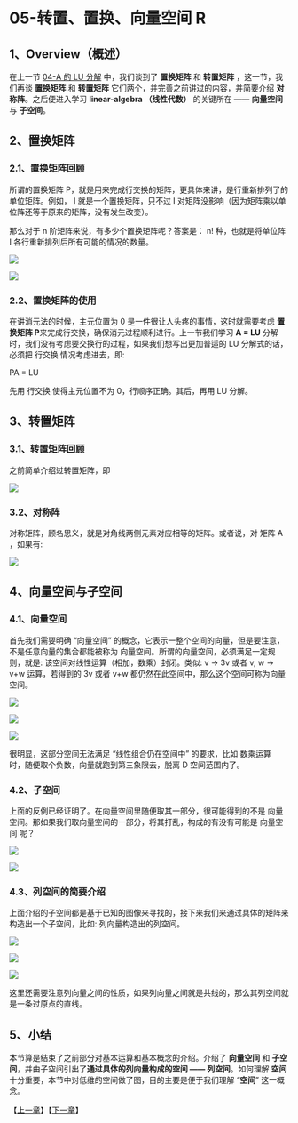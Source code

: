 # 05-转置、置换、向量空间 R

## 1、Overview（概述）

在上一节 [04-A 的 LU 分解](https://github.com/apachecn/math/blob/master/04-A%E7%9A%84LU%E5%88%86%E8%A7%A3/04-A%E7%9A%84LU%E5%88%86%E8%A7%A3.md) 中，我们谈到了 **置换矩阵** 和 **转置矩阵** ，这一节，我们再谈 **置换矩阵** 和 **转置矩阵** 它们两个，并完善之前讲过的内容，并简要介绍 **对称阵**。之后便进入学习 **linear-algebra （线性代数）** 的关键所在 —— **向量空间** 与 **子空间**。

## 2、置换矩阵

### 2.1、置换矩阵回顾
所谓的置换矩阵 P，就是用来完成行交换的矩阵，更具体来讲，是行重新排列了的单位矩阵。例如， I 就是一个置换矩阵，只不过 I 对矩阵没影响（因为矩阵乘以单位阵还等于原来的矩阵，没有发生改变）。

那么对于 n 阶矩阵来说，有多少个置换矩阵呢？答案是： n! 种，也就是将单位阵 I 各行重新排列后所有可能的情况的数量。

![](../images/05/LA_5_1.jpg)

![](../images/05/LA_5_2.jpg)

### 2.2、置换矩阵的使用
在讲消元法的时候，主元位置为 0 是一件很让人头疼的事情，这时就需要考虑 **置换矩阵 P**来完成行交换，确保消元过程顺利进行。上一节我们学习 **A = LU** 分解时，我们没有考虑要交换行的过程，如果我们想写出更加普适的 LU 分解式的话，必须把 行交换 情况考虑进去，即: 

PA = LU

先用 行交换 使得主元位置不为 0，行顺序正确。其后，再用 LU 分解。

## 3、转置矩阵

### 3.1、转置矩阵回顾

之前简单介绍过转置矩阵，即

![](../images/05/LA_5_3.jpg)

### 3.2、对称阵

对称矩阵，顾名思义，就是对角线两侧元素对应相等的矩阵。或者说，对 矩阵 A ，如果有: 

![](../images/05/LA_5_4.png)

## 4、向量空间与子空间

### 4.1、向量空间
首先我们需要明确 “向量空间” 的概念，它表示一整个空间的向量，但是要注意，不是任意向量的集合都能被称为 向量空间。所谓的向量空间，必须满足一定规则，就是: 该空间对线性运算（相加，数乘）封闭。类似: v -> 3v 或者 v, w -> v+w 运算，若得到的  3v 或者 v+w 都仍然在此空间中，那么这个空间可称为向量空间。

![](../images/05/LA_5_5.jpg)

![](../images/05/LA_5_6.jpg)

![](../images/05/LA_5_7.jpg)

很明显，这部分空间无法满足 “线性组合仍在空间中” 的要求，比如 数乘运算 时，随便取个负数，向量就跑到第三象限去，脱离 D 空间范围内了。

### 4.2、子空间
上面的反例已经证明了。在向量空间里随便取其一部分，很可能得到的不是 向量空间。那如果我们取向量空间的一部分，将其打乱，构成的有没有可能是 向量空间 呢？

![](../images/05/LA_5_8.jpg)

![](../images/05/LA_5_9.jpg)

### 4.3、列空间的简要介绍
上面介绍的子空间都是基于已知的图像来寻找的，接下来我们来通过具体的矩阵来构造出一个子空间，比如: 列向量构造出的列空间。

![](../images/05/LA_5_10.jpg)

![](../images/05/LA_5_11.jpg)

![](../images/05/LA_5_12.jpg)

这里还需要注意列向量之间的性质，如果列向量之间就是共线的，那么其列空间就是一条过原点的直线。

## 5、小结

本节算是结束了之前部分对基本运算和基本概念的介绍。介绍了 **向量空间** 和 **子空间**，并由子空间引出了**通过具体的列向量构成的空间 —— 列空间**。如何理解 **空间** 十分重要，本节中对低维的空间做了图，目的主要是便于我们理解 “**空间**” 这一概念。

【[上一章](../04-A的LU分解/04-A的LU分解.md)】【[下一章](../06-列空间和零空间/06-列空间和零空间.md)】
